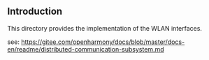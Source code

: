 ## Introduction
This directory provides the implementation of the WLAN interfaces.

see: https://gitee.com/openharmony/docs/blob/master/docs-en/readme/distributed-communication-subsystem.md